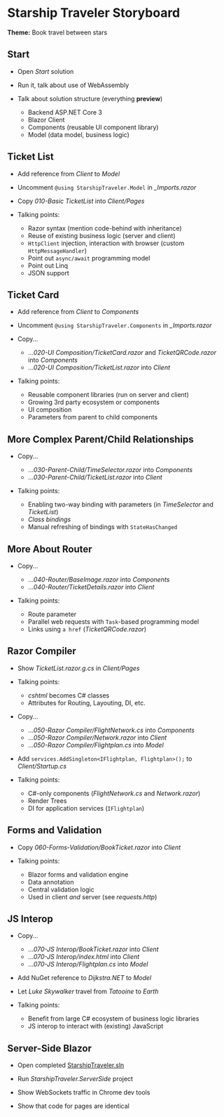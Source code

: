 # Starship Traveler Storyboard

**Theme:** Book travel between stars

## Start

* Open *Start* solution

* Run it, talk about use of WebAssembly

* Talk about solution structure (everything **preview**)
  * Backend ASP.NET Core 3
  * Blazor Client
  * Components (reusable UI component library)
  * Model (data model, business logic)

## Ticket List

* Add reference from *Client* to *Model*

* Uncomment `@using StarshipTraveler.Model` in *_Imports.razor*

* Copy *010-Basic TicketList* into *Client/Pages*

* Talking points:
  * Razor syntax (mention code-behind with inheritance)
  * Reuse of existing business logic (server and client)
  * `HttpClient` injection, interaction with browser (custom `HttpMessageHandler`)
  * Point out `async/await` programming model
  * Point out Linq
  * JSON support

## Ticket Card

* Add reference from *Client* to *Components*

* Uncomment `@using StarshipTraveler.Components` in *_Imports.razor*

* Copy...
  * ...*020-UI Composition/TicketCard.razor* and *TicketQRCode.razor* into *Components*
  * ...*020-UI Composition/TicketList.razor* into *Client*

* Talking points:
  * Reusable component libraries (run on server and client)
  * Growing 3rd party ecosystem or components
  * UI composition
  * Parameters from parent to child components

## More Complex Parent/Child Relationships

* Copy...
  * ...*030-Parent-Child/TimeSelector.razor* into *Components*
  * ...*030-Parent-Child/TicketList.razor* into *Client*

* Talking points:
  * Enabling two-way binding with parameters (in *TimeSelector* and *TicketList*)
  * *Class bindings*
  * Manual refreshing of bindings with `StateHasChanged`

## More About Router

* Copy...
  * ...*040-Router/BaseImage.razor* into *Components*
  * ...*040-Router/TicketDetails.razor* into *Client*

* Talking points:
  * Route parameter
  * Parallel web requests with `Task`-based programming model
  * Links using `a href` (*TicketQRCode.razor*)

## Razor Compiler

* Show *TicketList.razor.g.cs* in *Client/Pages*

* Talking points:
  * *cshtml* becomes C# classes
  * Attributes for Routing, Layouting, DI, etc.

* Copy...
  * ...*050-Razor Compiler/FlightNetwork.cs* into *Components*
  * ...*050-Razor Compiler/Network.razor* into *Client*
  * ...*050-Razor Compiler/Flightplan.cs* into *Model*

* Add `services.AddSingleton<IFlightplan, Flightplan>();` to *Client/Startup.cs*

* Talking points:
  * C#-only components (*FlightNetwork.cs* and *Network.razor*)
  * Render Trees
  * DI for application services (`IFlightplan`)

## Forms and Validation

* Copy *060-Forms-Validation/BookTicket.razor* into *Client*

* Talking points:
  * Blazor forms and validation engine
  * Data annotation
  * Central validation logic
  * Used in client *and* server (see *requests.http*)

## JS Interop

* Copy...
  * ...*070-JS Interop/BookTicket.razor* into *Client*
  * ...*070-JS Interop/index.html* into *Client*
  * ...*070-JS Interop/Flightplan.cs* into *Model*

* Add NuGet reference to *Dijkstra.NET* to *Model*

* Let *Luke Skywalker* travel from *Tatooine* to *Earth*

* Talking points:
  * Benefit from large C# ecosystem of business logic libraries
  * JS interop to interact with (existing) JavaScript

## Server-Side Blazor

* Open completed [StarshipTraveler.sln](StarshipTraveler.sln)

* Run *StarshipTraveler.ServerSide* project

* Show WebSockets traffic in Chrome dev tools

* Show that code for pages are identical
